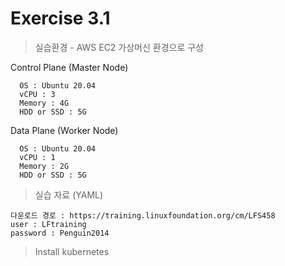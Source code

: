 # Exercise 3.1


> 실습환경 - AWS EC2 가상머신 환경으로 구성

Control Plane (Master Node)
```
  OS : Ubuntu 20.04
  vCPU : 3
  Memory : 4G
  HDD or SSD : 5G
```
Data Plane (Worker Node)
```
  OS : Ubuntu 20.04
  vCPU : 1
  Memory : 2G
  HDD or SSD : 5G
```

> 실습 자료 (YAML)

```
다운로드 경로 : https://training.linuxfoundation.org/cm/LFS458
user : LFtraining
password : Penguin2014
```

> Install kubernetes
